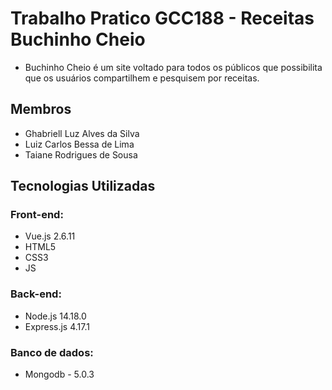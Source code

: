 # Trabalho Pratico GCC188 - Receitas Buchinho Cheio
* Buchinho Cheio é um site voltado para todos os públicos que possibilita que os usuários compartilhem e pesquisem por receitas.

## Membros

- Ghabriell Luz Alves da Silva
- Luiz Carlos Bessa de Lima
- Taiane Rodrigues de Sousa

## Tecnologias Utilizadas

### Front-end:

- Vue.js 2.6.11
- HTML5
- CSS3
- JS

### Back-end:

- Node.js 14.18.0
- Express.js 4.17.1

### Banco de dados:

- Mongodb - 5.0.3
